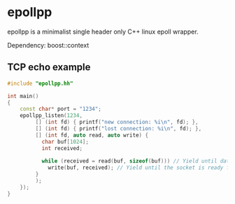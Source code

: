 # epollpp

epollpp is a minimalist single header only C++ linux epoll wrapper.

Dependency: boost::context

## TCP echo example

```c++
#include "epollpp.hh"

int main()
{
    const char* port = "1234";
    epollpp_listen(1234,
         [] (int fd) { printf("new connection: %i\n", fd); },
         [] (int fd) { printf("lost connection: %i\n", fd); },
         [] (int fd, auto read, auto write) {
           char buf[1024];
           int received;
           
           while (received = read(buf, sizeof(buf))) // Yield until data reach the socket.
             write(buf, received); // Yield until the socket is ready for a new data write.
         }
         );
    });
}
```
